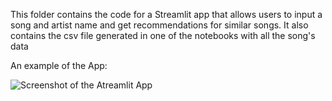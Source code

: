 This folder contains the code for a Streamlit app that allows users to input a song and artist name and get recommendations for similar songs. It also contains the csv file generated in one of the notebooks with all the song's data

An example of the App: 

![Screenshot of the Atreamlit App ](https://tinypic.host/image/yMFF9)


